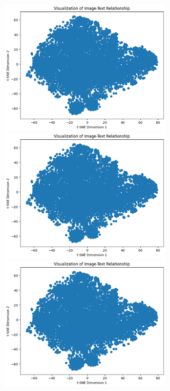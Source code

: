 <img src="https://github.com/siddhu1716/PreCog_Submission/blob/main/Task_3/Data_Visualization.png"/>
<img src="https://github.com/siddhu1716/PreCog_Submission/blob/main/Task_3/Data_Visualization.png"/>
<img src="https://github.com/siddhu1716/PreCog_Submission/blob/main/Task_3/Data_Visualization.png"/>
